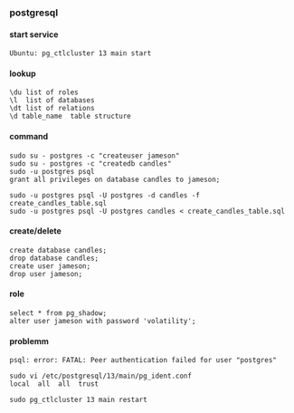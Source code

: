 

### postgresql

#### start service

    Ubuntu: pg_ctlcluster 13 main start

#### lookup

    \du list of roles
    \l  list of databases
    \dt list of relations
    \d table_name  table structure

#### command

    sudo su - postgres -c "createuser jameson"
    sudo su - postgres -c "createdb candles"
    sudo -u postgres psql
    grant all privileges on database candles to jameson;

    sudo -u postgres psql -U postgres -d candles -f create_candles_table.sql
    sudo -u postgres psql -U postgres candles < create_candles_table.sql

#### create/delete

    create database candles;
    drop database candles;
    create user jameson;
    drop user jameson;

#### role

    select * from pg_shadow;
    alter user jameson with password 'volatility';

#### problemm

    psql: error: FATAL: Peer authentication failed for user "postgres"
    
    sudo vi /etc/postgresql/13/main/pg_ident.conf
    local  all  all  trust

    sudo pg_ctlcluster 13 main restart